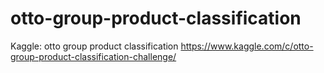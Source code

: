 # otto-group-product-classification
Kaggle: otto group product classification
https://www.kaggle.com/c/otto-group-product-classification-challenge/

